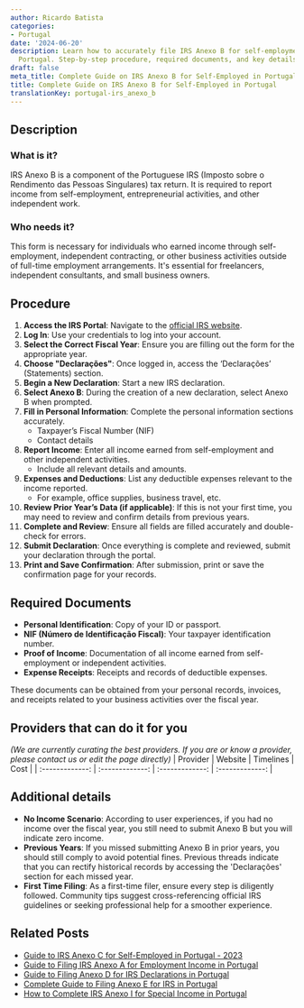 ```yaml
---
author: Ricardo Batista
categories:
- Portugal
date: '2024-06-20'
description: Learn how to accurately file IRS Anexo B for self-employment income in
  Portugal. Step-by-step procedure, required documents, and key details included.
draft: false
meta_title: Complete Guide on IRS Anexo B for Self-Employed in Portugal
title: Complete Guide on IRS Anexo B for Self-Employed in Portugal
translationKey: portugal-irs_anexo_b
---
```





## Description
### What is it?
IRS Anexo B is a component of the Portuguese IRS (Imposto sobre o Rendimento das Pessoas Singulares) tax return. It is required to report income from self-employment, entrepreneurial activities, and other independent work.

### Who needs it?
This form is necessary for individuals who earned income through self-employment, independent contracting, or other business activities outside of full-time employment arrangements. It's essential for freelancers, independent consultants, and small business owners.

## Procedure
1. **Access the IRS Portal**: Navigate to the [official IRS website](https://www.portaldasfinancas.gov.pt).
2. **Log In**: Use your credentials to log into your account.
3. **Select the Correct Fiscal Year**: Ensure you are filling out the form for the appropriate year.
4. **Choose "Declarações"**: Once logged in, access the ‘Declarações’ (Statements) section.
5. **Begin a New Declaration**: Start a new IRS declaration.
6. **Select Anexo B**: During the creation of a new declaration, select Anexo B when prompted.
7. **Fill in Personal Information**: Complete the personal information sections accurately.
    - Taxpayer’s Fiscal Number (NIF)
    - Contact details
8. **Report Income**: Enter all income earned from self-employment and other independent activities.
    - Include all relevant details and amounts.
9. **Expenses and Deductions**: List any deductible expenses relevant to the income reported.
    - For example, office supplies, business travel, etc.
10. **Review Prior Year’s Data (if applicable)**: If this is not your first time, you may need to review and confirm details from previous years.
11. **Complete and Review**: Ensure all fields are filled accurately and double-check for errors.
12. **Submit Declaration**: Once everything is complete and reviewed, submit your declaration through the portal.
13. **Print and Save Confirmation**: After submission, print or save the confirmation page for your records.

## Required Documents
- **Personal Identification**: Copy of your ID or passport.
- **NIF (Número de Identificação Fiscal)**: Your taxpayer identification number.
- **Proof of Income**: Documentation of all income earned from self-employment or independent activities.
- **Expense Receipts**: Receipts and records of deductible expenses.

These documents can be obtained from your personal records, invoices, and receipts related to your business activities over the fiscal year.

## Providers that can do it for you
_(We are currently curating the best providers. If you are or know a provider, please contact us or edit the page directly)_
| Provider        |     Website     |     Timelines    |       Cost      |
| :-------------: | :-------------: |  :-------------: | :-------------: |

## Additional details
- **No Income Scenario**: According to user experiences, if you had no income over the fiscal year, you still need to submit Anexo B but you will indicate zero income.
- **Previous Years**: If you missed submitting Anexo B in prior years, you should still comply to avoid potential fines. Previous threads indicate that you can rectify historical records by accessing the 'Declarações' section for each missed year.
- **First Time Filing**: As a first-time filer, ensure every step is diligently followed. Community tips suggest cross-referencing official IRS guidelines or seeking professional help for a smoother experience.


## Related Posts

- [Guide to IRS Anexo C for Self-Employed in Portugal - 2023](https://tramitit.com/guides/portugal/irs_anexo_c/)
- [Guide to Filing IRS Anexo A for Employment Income in Portugal](https://tramitit.com/guides/portugal/irs_anexo_a/)
- [Guide to Filing Anexo D for IRS Declarations in Portugal](https://tramitit.com/guides/portugal/irs_anexo_d/)
- [Complete Guide to Filing Anexo E for IRS in Portugal](https://tramitit.com/guides/portugal/irs_anexo_e/)
- [How to Complete IRS Anexo I for Special Income in Portugal](https://tramitit.com/guides/portugal/irs_anexo_i/)